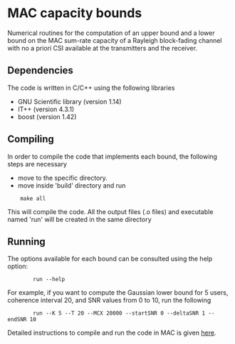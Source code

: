 MAC capacity bounds
===================

Numerical routines for the computation of an upper bound and a lower bound on the MAC sum-rate capacity of a Rayleigh block-fading channel with no a priori CSI available at the transmitters and the receiver.

Dependencies
------------
The code is written in C/C++ using the following libraries 
 * GNU Scientific library (version 1.14)
 * IT++ (version 4.3.1)
 * boost (version 1.42)

Compiling
---------
In order to compile the code that implements each bound, the following steps are necessary
 * move to the specific directory.
 * move inside 'build' directory and run
```
	make all
```
This will compile the code. All the output files (.o files) and executable named 'run' will be created in the same directory

Running
-------
The options available for each bound can be consulted using the help option:
```
		run --help
```
For example, if you want to compute the Gaussian lower bound for 5 users, coherence interval 20, and SNR values from 0 to 10, run the following
```
		run --K 5 --T 20 --MCX 20000 --startSNR 0 --deltaSNR 1 --endSNR 10
```
Detailed instructions to compile and run the code in MAC is given [here](detailed.md).


	

